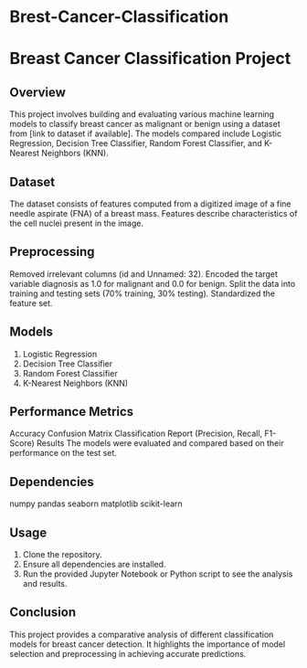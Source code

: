 # Brest-Cancer-Classification
# Breast Cancer Classification Project

## Overview
This project involves building and evaluating various machine learning models to classify breast cancer as malignant or benign using a dataset from [link to dataset if available]. The models compared include Logistic Regression, Decision Tree Classifier, Random Forest Classifier, and K-Nearest Neighbors (KNN).

## Dataset
The dataset consists of features computed from a digitized image of a fine needle aspirate (FNA) of a breast mass. Features describe characteristics of the cell nuclei present in the image.

## Preprocessing
Removed irrelevant columns (id and Unnamed: 32).
Encoded the target variable diagnosis as 1.0 for malignant and 0.0 for benign.
Split the data into training and testing sets (70% training, 30% testing).
Standardized the feature set.

## Models
1. Logistic Regression
2. Decision Tree Classifier
3. Random Forest Classifier
4. K-Nearest Neighbors (KNN)

## Performance Metrics
Accuracy
Confusion Matrix
Classification Report (Precision, Recall, F1-Score)
Results
The models were evaluated and compared based on their performance on the test set.

## Dependencies
numpy
pandas
seaborn
matplotlib
scikit-learn

## Usage
1. Clone the repository.
2. Ensure all dependencies are installed.
3. Run the provided Jupyter Notebook or Python script to see the analysis and results.

## Conclusion
This project provides a comparative analysis of different classification models for breast cancer detection. It highlights the importance of model selection and preprocessing in achieving accurate predictions.

